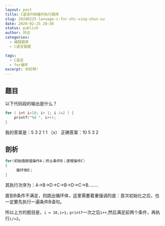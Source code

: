 ```yaml
---
layout: post
title: C语言FOR循环执行顺序
slug: 20200225-lanuage-c-for-zhi-xing-shun-xu
date: 2020-02-25 20:50
status: publish
author: 风也
categories: 
  - 编程题库
  - C语言错题

tags: 
  - C语言
  - for循环
excerpt: 你好啊!
---
```


## 题目

以下代码段的输出是什么？

~~~c
for ( int i=10; i> 1; i /=2 ) {
    printf("%d ", i++);
}
~~~
我的答案是：5 3 2 1 1 （x）
正确答案：10 5 3 2

## 剖析
~~~c
for(初始值赋值操作A；终止条件B；递增操作C)
{
     循环体D；
}
~~~
其执行次序为：A->B->D->C->B->D->C->B……..

直到B条件不满足，则跳出循环体，这里需要着重强调的是：首次初始化之后，也一定要先执行一遍条件B语句。

所以上方的题目是，`i = 10,i>1;`  `printf`一次之后`i++`,然后满足前两个条件，再执行`i/=2`。